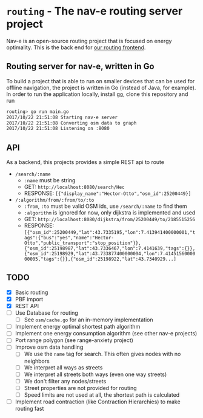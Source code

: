 # `routing` - The nav-e routing server project

Nav-e is an open-source routing project that is focused on energy optimality. 
This is the back end for [our routing frontend](https://github.com/nav-e/nav-e). 

## Routing server for nav-e, written in Go

To build a project that is able to run on smaller devices that can be used for offline navigation, 
the project is written in Go (instead of Java, for example). In order to run the application locally,
install [go](https://golang.org/), clone this repository and run

```zsh
routing> go run main.go
2017/10/22 21:51:08 Starting nav-e server
2017/10/22 21:51:08 Converting osm data to graph
2017/10/22 21:51:08 Listening on :8080
```

## API

As a backend, this projects provides a simple REST api to route

- `/search/:name`
  - `:name` must be string
  - GET: `http://localhost:8080/search/Hec`
  - RESPONSE: `[{"display_name":"Hector-Otto","osm_id":25200449}]`
- `/:algorithm/from/:from/to/:to`
  - `:from`, `:to` must be valid OSM ids, use `/search/:name` to find them
  - `:algorithm` is ignored for now, only dijkstra is implemented and used
  - GET: `http://localhost:8080/dijkstra/from/25200449/to/2185515256`
  - RESPONSE: `[{"osm_id":25200449,"lat":43.7335195,"lon":7.413941400000001,"tags":{"bus":"yes","name":"Hector-Otto","public_transport":"stop_position"}},{"osm_id":25198987,"lat":43.7336467,"lon":7.4141639,"tags":{}},{"osm_id":25198929,"lat":43.733877400000004,"lon":7.4145156000000005,"tags":{}},{"osm_id":25198922,"lat":43.7340929...]
`

## TODO

- [x] Basic routing
- [x] PBF import
- [x] REST API
- [ ] Use Database for routing
  - [ ] See `osm/cache.go` for an in-memory implementation
- [ ] Implement energy optimal shortest path algorithm
- [ ] Implement one energy consumption algorithm (see other nav-e projects)
- [ ] Port range polygon (see range-anxiety project)
- [ ] Improve osm data handling
  - [ ] We use the `name` tag for search. This often gives nodes with no neighbors
  - [ ] We interpret all ways as streets
  - [ ] We interpret all streets both ways (even one way streets)
  - [ ] We don't filter any nodes/streets
  - [ ] Street properties are not provided for routing
  - [ ] Speed limits are not used at all, the shortest path is calculated
- [ ] Implement road contraction (like Contraction Hierarchies) to make routing fast
